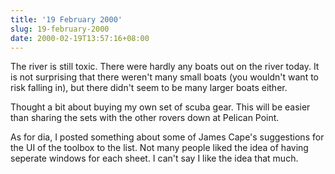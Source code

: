 ```yaml
---
title: '19 February 2000'
slug: 19-february-2000
date: 2000-02-19T13:57:16+08:00
---
```


The river is still toxic. There were hardly any boats
out on the river today. It is not surprising that there
weren\'t many small boats (you wouldn\'t want to risk falling
in), but there didn\'t seem to be many larger boats
either.

Thought a bit about buying my own set of scuba gear.
This will be easier than sharing the sets with the other
rovers down at Pelican Point.

As for dia, I posted something about some of James Cape\'s
suggestions for the UI of the toolbox to the list. Not many
people liked the idea of having seperate windows for each
sheet. I can\'t say I like the idea that much.
